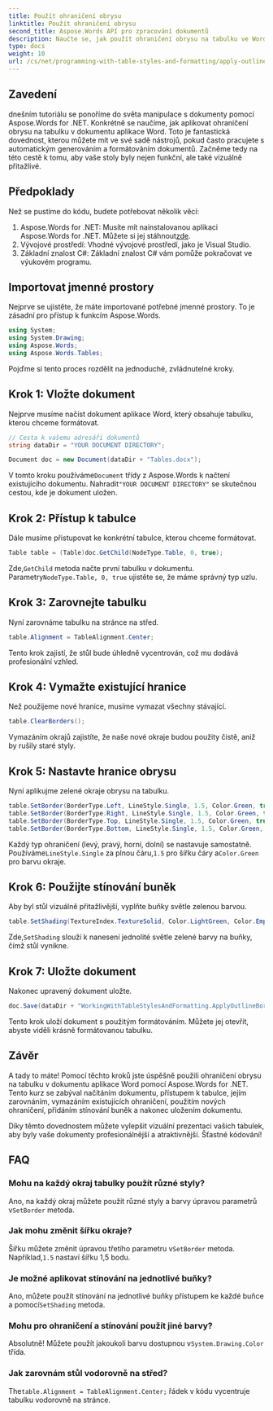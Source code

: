 ```yaml
---
title: Použít ohraničení obrysu
linktitle: Použít ohraničení obrysu
second_title: Aspose.Words API pro zpracování dokumentů
description: Naučte se, jak použít ohraničení obrysu na tabulku ve Wordu pomocí Aspose.Words for .NET. Postupujte podle našeho podrobného průvodce pro dokonalé formátování tabulky.
type: docs
weight: 10
url: /cs/net/programming-with-table-styles-and-formatting/apply-outline-border/
---
```

## Zavedení

dnešním tutoriálu se ponoříme do světa manipulace s dokumenty pomocí Aspose.Words for .NET. Konkrétně se naučíme, jak aplikovat ohraničení obrysu na tabulku v dokumentu aplikace Word. Toto je fantastická dovednost, kterou můžete mít ve své sadě nástrojů, pokud často pracujete s automatickým generováním a formátováním dokumentů. Začněme tedy na této cestě k tomu, aby vaše stoly byly nejen funkční, ale také vizuálně přitažlivé.

## Předpoklady

Než se pustíme do kódu, budete potřebovat několik věcí:

1.  Aspose.Words for .NET: Musíte mít nainstalovanou aplikaci Aspose.Words for .NET. Můžete si jej stáhnout[zde](https://releases.aspose.com/words/net/).
2. Vývojové prostředí: Vhodné vývojové prostředí, jako je Visual Studio.
3. Základní znalost C#: Základní znalost C# vám pomůže pokračovat ve výukovém programu.

## Importovat jmenné prostory

Nejprve se ujistěte, že máte importované potřebné jmenné prostory. To je zásadní pro přístup k funkcím Aspose.Words.

```csharp
using System;
using System.Drawing;
using Aspose.Words;
using Aspose.Words.Tables;
```

Pojďme si tento proces rozdělit na jednoduché, zvládnutelné kroky.

## Krok 1: Vložte dokument

Nejprve musíme načíst dokument aplikace Word, který obsahuje tabulku, kterou chceme formátovat.

```csharp
// Cesta k vašemu adresáři dokumentů
string dataDir = "YOUR DOCUMENT DIRECTORY";

Document doc = new Document(dataDir + "Tables.docx");
```

 V tomto kroku používáme`Document` třídy z Aspose.Words k načtení existujícího dokumentu. Nahradit`"YOUR DOCUMENT DIRECTORY"` se skutečnou cestou, kde je dokument uložen.

## Krok 2: Přístup k tabulce

Dále musíme přistupovat ke konkrétní tabulce, kterou chceme formátovat. 

```csharp
Table table = (Table)doc.GetChild(NodeType.Table, 0, true);
```

 Zde,`GetChild` metoda načte první tabulku v dokumentu. Parametry`NodeType.Table, 0, true` ujistěte se, že máme správný typ uzlu.

## Krok 3: Zarovnejte tabulku

Nyní zarovnáme tabulku na stránce na střed.

```csharp
table.Alignment = TableAlignment.Center;
```

Tento krok zajistí, že stůl bude úhledně vycentrován, což mu dodává profesionální vzhled.

## Krok 4: Vymažte existující hranice

Než použijeme nové hranice, musíme vymazat všechny stávající.

```csharp
table.ClearBorders();
```

Vymazáním okrajů zajistíte, že naše nové okraje budou použity čistě, aniž by rušily staré styly.

## Krok 5: Nastavte hranice obrysu

Nyní aplikujme zelené okraje obrysu na tabulku.

```csharp
table.SetBorder(BorderType.Left, LineStyle.Single, 1.5, Color.Green, true);
table.SetBorder(BorderType.Right, LineStyle.Single, 1.5, Color.Green, true);
table.SetBorder(BorderType.Top, LineStyle.Single, 1.5, Color.Green, true);
table.SetBorder(BorderType.Bottom, LineStyle.Single, 1.5, Color.Green, true);
```

 Každý typ ohraničení (levý, pravý, horní, dolní) se nastavuje samostatně. Používáme`LineStyle.Single` za plnou čáru,`1.5` pro šířku čáry a`Color.Green` pro barvu okraje.

## Krok 6: Použijte stínování buněk

Aby byl stůl vizuálně přitažlivější, vyplňte buňky světle zelenou barvou.

```csharp
table.SetShading(TextureIndex.TextureSolid, Color.LightGreen, Color.Empty);
```

 Zde,`SetShading` slouží k nanesení jednolité světle zelené barvy na buňky, čímž stůl vynikne.

## Krok 7: Uložte dokument

Nakonec upravený dokument uložte.

```csharp
doc.Save(dataDir + "WorkingWithTableStylesAndFormatting.ApplyOutlineBorder.docx");
```

Tento krok uloží dokument s použitým formátováním. Můžete jej otevřít, abyste viděli krásně formátovanou tabulku.

## Závěr

A tady to máte! Pomocí těchto kroků jste úspěšně použili ohraničení obrysu na tabulku v dokumentu aplikace Word pomocí Aspose.Words for .NET. Tento kurz se zabýval načítáním dokumentu, přístupem k tabulce, jejím zarovnáním, vymazáním existujících ohraničení, použitím nových ohraničení, přidáním stínování buněk a nakonec uložením dokumentu. 

Díky těmto dovednostem můžete vylepšit vizuální prezentaci vašich tabulek, aby byly vaše dokumenty profesionálnější a atraktivnější. Šťastné kódování!

## FAQ

### Mohu na každý okraj tabulky použít různé styly?  
 Ano, na každý okraj můžete použít různé styly a barvy úpravou parametrů v`SetBorder` metoda.

### Jak mohu změnit šířku okraje?  
 Šířku můžete změnit úpravou třetího parametru v`SetBorder` metoda. Například,`1.5` nastaví šířku 1,5 bodu.

### Je možné aplikovat stínování na jednotlivé buňky?  
 Ano, můžete použít stínování na jednotlivé buňky přístupem ke každé buňce a pomocí`SetShading` metoda.

### Mohu pro ohraničení a stínování použít jiné barvy?  
 Absolutně! Můžete použít jakoukoli barvu dostupnou v`System.Drawing.Color` třída.

### Jak zarovnám stůl vodorovně na střed?  
 The`table.Alignment = TableAlignment.Center;` řádek v kódu vycentruje tabulku vodorovně na stránce.